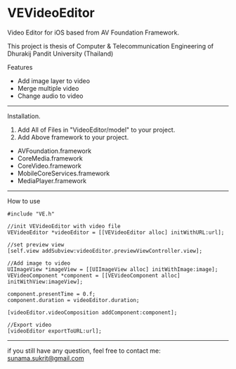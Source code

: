VEVideoEditor
=============

Video Editor for iOS based from AV Foundation Framework.

This project is thesis of Computer & Telecommunication Engineering of Dhurakij Pandit University (Thailand)

Features
  * Add image layer to video
  * Merge multiple video
  * Change audio to video

----------------------------------------------------------

Installation.

1. Add All of Files in "VideoEditor/model" to your project.
2. Add Above framework to your project.
  * AVFoundation.framework
  * CoreMedia.framework
  * CoreVideo.framework
  * MobileCoreServices.framework
  * MediaPlayer.framework

----------------------------------------------------------

How to use

```
#include "VE.h"

//init VEVideoEditor with video file
VEVideoEditor *videoEditor = [[VEVideoEditor alloc] initWithURL:url];

//set preview view
[self.view addSubview:videoEditor.previewViewController.view];

//Add image to video
UIImageView *imageView = [[UIImageView alloc] initWithImage:image];
VEVideoComponent *component = [[VEVideoComponent alloc] initWithView:imageView];

component.presentTime = 0.f;
component.duration = videoEditor.duration;

[videoEditor.videoComposition addComponent:component];

//Export video
[videoEditor exportToURL:url];
```

----------------------------------------------------------

if you still have any question, feel free to contact me: sunama.sukrit@gmail.com
